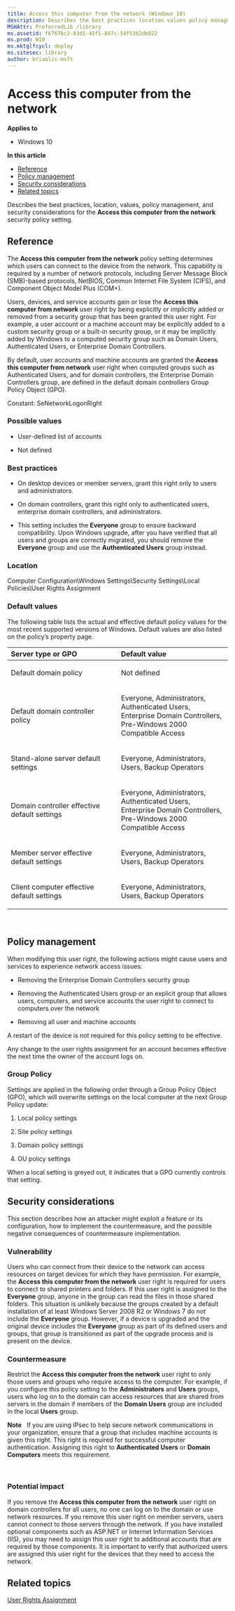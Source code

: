 ```yaml
---
title: Access this computer from the network (Windows 10)
description: Describes the best practices location values policy management and security considerations for the Access this computer from the network security policy setting.
MSHAttr: PreferredLib /library
ms.assetid: f6767bc2-83d1-45f1-847c-54f5362db022
ms.prod: W10
ms.mktglfcycl: deploy
ms.sitesec: library
author: brianlic-msft
---
```


# Access this computer from the network


**Applies to**

-   Windows 10

**In this article**

-   [Reference](#reference)
-   [Policy management](#policy-management)
-   [Security considerations](#security-considerations)
-   [Related topics](#related-topics)

Describes the best practices, location, values, policy management, and security considerations for the **Access this computer from the network** security policy setting.

## Reference


The **Access this computer from the network** policy setting determines which users can connect to the device from the network. This capability is required by a number of network protocols, including Server Message Block (SMB)-based protocols, NetBIOS, Common Internet File System (CIFS), and Component Object Model Plus (COM+).

Users, devices, and service accounts gain or lose the **Access this computer from network** user right by being explicitly or implicitly added or removed from a security group that has been granted this user right. For example, a user account or a machine account may be explicitly added to a custom security group or a built-in security group, or it may be implicitly added by Windows to a computed security group such as Domain Users, Authenticated Users, or Enterprise Domain Controllers.

By default, user accounts and machine accounts are granted the **Access this computer from network** user right when computed groups such as Authenticated Users, and for domain controllers, the Enterprise Domain Controllers group, are defined in the default domain controllers Group Policy Object (GPO).

Constant: SeNetworkLogonRight

### Possible values

-   User-defined list of accounts

-   Not defined

### Best practices

-   On desktop devices or member servers, grant this right only to users and administrators.

-   On domain controllers, grant this right only to authenticated users, enterprise domain controllers, and administrators.

-   This setting includes the **Everyone** group to ensure backward compatibility. Upon Windows upgrade, after you have verified that all users and groups are correctly migrated, you should remove the **Everyone** group and use the **Authenticated Users** group instead.

### Location

Computer Configuration\\Windows Settings\\Security Settings\\Local Policies\\User Rights Assignment

### Default values

The following table lists the actual and effective default policy values for the most recent supported versions of Windows. Default values are also listed on the policy’s property page.

<table>
<colgroup>
<col width="50%" />
<col width="50%" />
</colgroup>
<thead>
<tr class="header">
<th align="left">Server type or GPO</th>
<th align="left">Default value</th>
</tr>
</thead>
<tbody>
<tr class="odd">
<td align="left"><p>Default domain policy</p></td>
<td align="left"><p>Not defined</p></td>
</tr>
<tr class="even">
<td align="left"><p>Default domain controller policy</p></td>
<td align="left"><p>Everyone, Administrators, Authenticated Users, Enterprise Domain Controllers, Pre-Windows 2000 Compatible Access</p></td>
</tr>
<tr class="odd">
<td align="left"><p>Stand-alone server default settings</p></td>
<td align="left"><p>Everyone, Administrators, Users, Backup Operators</p></td>
</tr>
<tr class="even">
<td align="left"><p>Domain controller effective default settings</p></td>
<td align="left"><p>Everyone, Administrators, Authenticated Users, Enterprise Domain Controllers, Pre-Windows 2000 Compatible Access</p></td>
</tr>
<tr class="odd">
<td align="left"><p>Member server effective default settings</p></td>
<td align="left"><p>Everyone, Administrators, Users, Backup Operators</p></td>
</tr>
<tr class="even">
<td align="left"><p>Client computer effective default settings</p></td>
<td align="left"><p>Everyone, Administrators, Users, Backup Operators</p></td>
</tr>
</tbody>
</table>

 

## Policy management


When modifying this user right, the following actions might cause users and services to experience network access issues:

-   Removing the Enterprise Domain Controllers security group

-   Removing the Authenticated Users group or an explicit group that allows users, computers, and service accounts the user right to connect to computers over the network

-   Removing all user and machine accounts

A restart of the device is not required for this policy setting to be effective.

Any change to the user rights assignment for an account becomes effective the next time the owner of the account logs on.

### Group Policy

Settings are applied in the following order through a Group Policy Object (GPO), which will overwrite settings on the local computer at the next Group Policy update:

1.  Local policy settings

2.  Site policy settings

3.  Domain policy settings

4.  OU policy settings

When a local setting is greyed out, it indicates that a GPO currently controls that setting.

## Security considerations


This section describes how an attacker might exploit a feature or its configuration, how to implement the countermeasure, and the possible negative consequences of countermeasure implementation.

### Vulnerability

Users who can connect from their device to the network can access resources on target devices for which they have permission. For example, the **Access this computer from the network** user right is required for users to connect to shared printers and folders. If this user right is assigned to the **Everyone** group, anyone in the group can read the files in those shared folders. This situation is unlikely because the groups created by a default installation of at least Windows Server 2008 R2 or Windows 7 do not include the **Everyone** group. However, if a device is upgraded and the original device includes the **Everyone** group as part of its defined users and groups, that group is transitioned as part of the upgrade process and is present on the device.

### Countermeasure

Restrict the **Access this computer from the network** user right to only those users and groups who require access to the computer. For example, if you configure this policy setting to the **Administrators** and **Users** groups, users who log on to the domain can access resources that are shared from servers in the domain if members of the **Domain Users** group are included in the local **Users** group.

**Note**  
If you are using IPsec to help secure network communications in your organization, ensure that a group that includes machine accounts is given this right. This right is required for successful computer authentication. Assigning this right to **Authenticated Users** or **Domain Computers** meets this requirement.

 

### Potential impact

If you remove the **Access this computer from the network** user right on domain controllers for all users, no one can log on to the domain or use network resources. If you remove this user right on member servers, users cannot connect to those servers through the network. If you have installed optional components such as ASP.NET or Internet Information Services (IIS), you may need to assign this user right to additional accounts that are required by those components. It is important to verify that authorized users are assigned this user right for the devices that they need to access the network.

## Related topics


[User Rights Assignment](user-rights-assignment.md)

 

 





